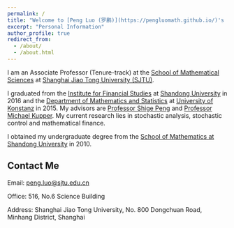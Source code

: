 ```yaml
---
permalink: /
title: "Welcome to [Peng Luo (罗鹏)](https://pengluomath.github.io/)'s homepage"
excerpt: "Personal Information"
author_profile: true
redirect_from: 
  - /about/
  - /about.html
---
```


I am an Associate Professor (Tenure-track) at the [School of Mathematical Sciences](http://math.sjtu.edu.cn/) at [Shanghai Jiao Tong University (SJTU)](http://en.sjtu.edu.cn/).
 
I graduated from the [Institute for Financial Studies](http://mathfinance.sdu.edu.cn/) at [Shandong University](https://www.en.sdu.edu.cn/) in 2016 and the [Department of Mathematics and Statistics](https://www.mathematik.uni-konstanz.de/en/) at [University of Konstanz](https://www.uni-konstanz.de/en/) in 2015. My advisors are [Professor Shige Peng](http://en.mis.sdu.edu.cn/info/1184/1276.htm) and [Professor Michael Kupper](https://www.mathematik.uni-konstanz.de/stochastics-and-financial-mathematics/research/). My current research lies in stochastic analysis, stochastic control and mathematical finance.

I obtained my undergraduate degree from the [School of Mathematics at Shandong University](https://www.math.sdu.edu.cn/) in 2010.

## Contact Me

   Email: peng.luo@sjtu.edu.cn
    
   Office: 516, No.6 Science Building
   
   Address: Shanghai Jiao Tong University, No. 800 Dongchuan Road, Minhang District, Shanghai
